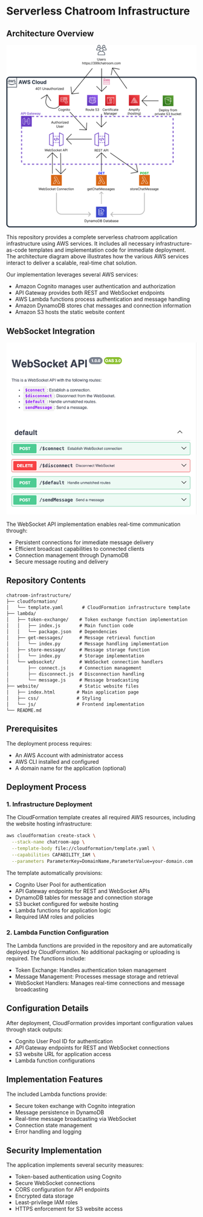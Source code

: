 # Serverless Chatroom Infrastructure

## Architecture Overview
![Architecture Diagram](ArchitectureDiagramv4.png)

This repository provides a complete serverless chatroom application infrastructure using AWS services. It includes all necessary infrastructure-as-code templates and implementation code for immediate deployment. The architecture diagram above illustrates how the various AWS services interact to deliver a scalable, real-time chat solution.

Our implementation leverages several AWS services:
- Amazon Cognito manages user authentication and authorization
- API Gateway provides both REST and WebSocket endpoints
- AWS Lambda functions process authentication and message handling
- Amazon DynamoDB stores chat messages and connection information
- Amazon S3 hosts the static website content

## WebSocket Integration
![Web Socket API Documentation](WebSocketAPI.png)

The WebSocket API implementation enables real-time communication through:
- Persistent connections for immediate message delivery
- Efficient broadcast capabilities to connected clients
- Connection management through DynamoDB
- Secure message routing and delivery

## Repository Contents

```
chatroom-infrastructure/
├── cloudformation/
│   └── template.yaml       # CloudFormation infrastructure template
├── lambda/
│   ├── token-exchange/    # Token exchange function implementation
│   │   ├── index.js       # Main function code
│   │   └── package.json   # Dependencies
│   ├── get-messages/      # Message retrieval function
│   │   └── index.py       # Message handling implementation
│   ├── store-message/     # Message storage function
│   │   └── index.py       # Storage implementation
│   └── websocket/         # WebSocket connection handlers
│       ├── connect.js     # Connection management
│       ├── disconnect.js  # Disconnection handling
│       └── message.js     # Message broadcasting
├── website/               # Static website files
│   ├── index.html        # Main application page
│   ├── css/              # Styling
│   └── js/               # Frontend implementation
└── README.md
```

## Prerequisites

The deployment process requires:
- An AWS Account with administrator access
- AWS CLI installed and configured
- A domain name for the application (optional)

## Deployment Process

### 1. Infrastructure Deployment

The CloudFormation template creates all required AWS resources, including the website hosting infrastructure:

```bash
aws cloudformation create-stack \
  --stack-name chatroom-app \
  --template-body file://cloudformation/template.yaml \
  --capabilities CAPABILITY_IAM \
  --parameters ParameterKey=DomainName,ParameterValue=your-domain.com
```

The template automatically provisions:
- Cognito User Pool for authentication
- API Gateway endpoints for REST and WebSocket APIs
- DynamoDB tables for message and connection storage
- S3 bucket configured for website hosting
- Lambda functions for application logic
- Required IAM roles and policies

### 2. Lambda Function Configuration

The Lambda functions are provided in the repository and are automatically deployed by CloudFormation. No additional packaging or uploading is required. The functions include:

- Token Exchange: Handles authentication token management
- Message Management: Processes message storage and retrieval
- WebSocket Handlers: Manages real-time connections and message broadcasting

## Configuration Details

After deployment, CloudFormation provides important configuration values through stack outputs:

- Cognito User Pool ID for authentication
- API Gateway endpoints for REST and WebSocket connections
- S3 website URL for application access
- Lambda function configurations

## Implementation Features

The included Lambda functions provide:

- Secure token exchange with Cognito integration
- Message persistence in DynamoDB
- Real-time message broadcasting via WebSocket
- Connection state management
- Error handling and logging

## Security Implementation

The application implements several security measures:

- Token-based authentication using Cognito
- Secure WebSocket connections
- CORS configuration for API endpoints
- Encrypted data storage
- Least-privilege IAM roles
- HTTPS enforcement for S3 website access
